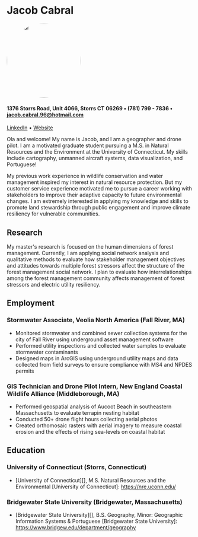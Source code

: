 <!DOCTYPE html>
<html>
<head>
<meta name="viewport" content="width=device-width, initial-scale=1">
<style>
img {
  border-radius: 50%;
}
</style>
</head>
<body>

# Jacob Cabral

<img src="ProfilePic.jpeg" alt="Avatar" style="width:200px">

</body>
</html>


#### 1376 Storrs Road, Unit 4066, Storrs CT 06269 • (781) 799 - 7836 • jacob.cabral.96@hotmail.com

[LinkedIn][] • [Website][]

[LinkedIn]: https://www.linkedin.com/in/jacob-neil-cabral
[Website]: https://cabraljacob.weebly.com/

Ola and welcome! My name is Jacob, and I am a geographer and drone pilot. I am a motivated graduate student pursuing a M.S. in Natural Resources and the Environment at the University of Connecticut. My skills include cartography, unmanned aircraft systems, data visualization, and Portuguese!

My previous work experience in wildlife conservation and water management inspired my interest in natural resource protection. But my customer service experience motivated me to pursue a career working with stakeholders to improve their adaptive capacity to future environmental changes. I am extremely interested in applying my knowledge and skills to promote land stewardship through public engagement and improve climate resiliency for vulnerable communities.

## Research
My master's research is focused on the human dimensions of forest management. Currently, I am applying social network analysis and qualitative methods to evaluate how stakeholder management objectives and attitudes towards multiple forest stressors affect the structure of the forest management social network. I plan to evaluate how interrelationships among the forest management community affects management of forest stressors and electric utility resiliency.

## Employment
### Stormwater Associate, Veolia North America (Fall River, MA)
* Monitored stormwater and combined sewer collection systems for the city of Fall River using underground asset management software
* Performed utility inspections and collected water samples to evaluate stormwater contaminants
* Designed maps in ArcGIS using underground utility maps and data collected from field surveys to ensure compliance with MS4 and NPDES permits

### GIS Technician and Drone Pilot Intern, New England Coastal Wildlife Alliance (Middleborough, MA)
* Performed geospatial analysis of Aucoot Beach in southeastern Massachusetts to evaluate terrapin nesting habitat
* Conducted 50+ drone flight hours collecting aerial photos
* Created orthomosaic rasters with aerial imagery to measure coastal erosion and the effects of rising sea-levels on coastal habitat


## Education
### University of Connecticut (Storrs, Connecticut)
* [University of Connecticut][], M.S. Natural Resources and the Environmental
[University of Connecticut]: https://nre.uconn.edu/

### Bridgewater State University (Bridgewater, Massachusetts)
* [Bridgewater State University][], B.S. Geography, Minor: Geographic Information Systems & Portuguese
[Bridgewater State University]: https://www.bridgew.edu/department/geography
